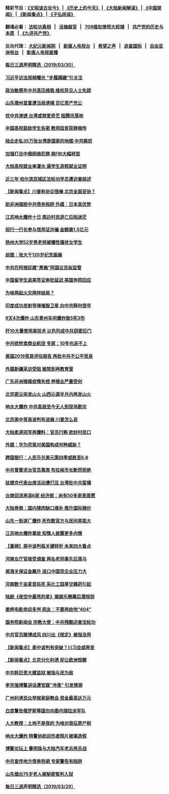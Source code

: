 #### 精彩节目：[《文昭谈古论今》](http://134.209.198.168/wenzhao) | [《历史上的今天》](http://134.209.198.168/today-in-history) | [《大陆新闻解读》](http://134.209.198.168/ntdtv-comedy) | [《中国禁闻》](http://134.209.198.168/ntdtv-news) | [《新闻看点》](http://134.209.198.168/news-insight) | [《子弘闲谈》](http://134.209.198.168/zihongxiantan/) 

  #### 翻墙必看： [法轮功真相](http://134.209.198.168:10000/videos/truth.html) &nbsp;&nbsp;|&nbsp;&nbsp; [活摘器官](http://134.209.198.168:10000/videos/res/Organs/) &nbsp;&nbsp;|&nbsp;&nbsp; [709维权律师大抓捕](http://134.209.198.168:10000/videos/709/) &nbsp;&nbsp;|&nbsp;&nbsp; [共产党的历史与本质](http://134.209.198.168:10000/videos/ccp.html) &nbsp;&nbsp;| [《九评共产党》](http://134.209.198.168:10000/videos/jiuping/) 

#### 反向代理： [大纪元新闻网](http://134.209.198.168:10080/) &nbsp;&nbsp;|&nbsp;&nbsp; [新唐人电视台](http://134.209.198.168:8000/) &nbsp;&nbsp;|&nbsp;&nbsp; [希望之声](http://134.209.198.168:8200/) &nbsp;&nbsp;|&nbsp;&nbsp; [追查国际](http://134.209.198.168:10010/) &nbsp;&nbsp;|&nbsp;&nbsp; [自由亚洲电台](http://134.209.198.168:9800/) &nbsp;&nbsp;|&nbsp;&nbsp; [新唐人电视直播](http://134.209.198.168/) 

#### [每日三退声明精选（2019/03/30）](../pages/nsc413/n11152285.md?t=03310637) 


#### [习近平访法视频曝光 “步履蹒跚”引关注](../pages/nsc413/n11151984.md?t=03310637) 

#### [政治敏感年中共高压维稳 维权异见人士失踪](../pages/nsc413/n11151096.md?t=03310637) 

#### [山东德州首富遭当局诱捕 百亿资产充公](../pages/nsc413/n11151203.md?t=03310637) 

#### [忧中共渗透 台湾或禁爱奇艺 阻腾讯落地](../pages/nsc413/n11151626.md?t=03310637) 

#### [中国高校鼓励学生告密 教师因言获罪频传](../pages/nsc413/n11151725.md?t=03310637) 

#### [陆企走私35万张台湾是国家的地图 中共尴尬](../pages/nsc413/n11151572.md?t=03310637) 

#### [加强打击中俄网络犯罪 美FBI大幅转型](../pages/nsc413/n11151611.md?t=03310637) 

#### [大陆高校就业率灌水 逼学生造假就业证明](../pages/nsc413/n11151599.md?t=03310637) 

#### [近三年 哈尔滨双城区法轮功学员遭迫害综述](../pages/nsc413/n11151453.md?t=03310637) 

#### [【新闻看点】川普称协议很棒 北京全面妥协？](../pages/nsc413/n11151468.md?t=03310637) 

#### [助非洲摆脱中共债务陷阱 外媒：日本具优势](../pages/nsc413/n11151637.md?t=03310637) 

#### [江苏响水爆炸十日 周边村民逃亡后陷迷茫](../pages/nsc413/n11151609.md?t=03310637) 

#### [招行一行长参与信用证诈骗 金额逾1.5亿元](../pages/nsc413/n11151337.md?t=03310637) 

#### [扬州大学52岁男老师被曝性骚扰女学生](../pages/nsc413/n11151543.md?t=03310637) 

#### [组图：张大千120岁纪念画展](../pages/nsc413/n11150983.md?t=03310637) 

#### [中共在阿根廷建“黑箱”阿国议员拟监管](../pages/nsc413/n11151549.md?t=03310637) 

#### [中国留学生返美签证审批延迟 美国务院回应](../pages/nsc413/n11151314.md?t=03310637) 

#### [为啥两起火灾两样结局？](../pages/nsc413/n11151267.md?t=03310637) 

#### [印度成功发射导弹摧毁卫星 向中共释何信号](../pages/nsc413/n11151376.md?t=03310637) 

#### [9天4次爆炸 山东青州车间爆炸致5死3伤](../pages/nsc413/n11151235.md?t=03310637) 


#### [歼10大量使用美技术 以色列成中共窃密后门](../pages/nsc413/n11143429.md?t=03310637) 

#### [中共欲抢食商业航空 专家：10年也追不上](../pages/nsc413/n11150804.md?t=03310637) 

#### [美国2019贸易评估报告 再批中共不公平贸易](../pages/nsc413/n11150818.md?t=03310637) 

#### [外媒新疆采访受阻 被禁到再教育营](../pages/nsc413/n11150837.md?t=03310637) 

#### [广东非洲猪瘟疫情失控 养猪业严重受创](../pages/nsc413/n11150708.md?t=03310637) 

#### [北京密云突发山火 山西沁源半月内再发山火](../pages/nsc413/n11150744.md?t=03310637) 

#### [响水大爆炸 中共高层至今无人到现场勘灾](../pages/nsc413/n11150736.md?t=03310637) 

#### [北京美中贸易谈判有进展 川普怎么说](../pages/nsc413/n11150224.md?t=03310637) 

#### [大陆柔道冠军再爆料：官员行贿 欲封村民口](../pages/nsc413/n11150252.md?t=03310637) 

#### [外媒：华为究竟对美国构成何种威胁？](../pages/nsc413/n11149562.md?t=03310637) 

#### [跨国银行：人民币兑美元第四季或跌至6.8](../pages/nsc413/n11150378.md?t=03310637) 

#### [中共曾要求台官员离席 布拉格市长断然拒绝](../pages/nsc413/n11150348.md?t=03310637) 

#### [驻捷克代表出席活动遭打压 台湾批中共蛮横](../pages/nsc413/n11150312.md?t=03310637) 

#### [台商回流再添6家 经济部：尚有50多家表意愿](../pages/nsc413/n11150279.md?t=03310637) 

#### [大陆券商：国内猪肉缺口难补 推升国际猪价](../pages/nsc413/n11150110.md?t=03310637) 

#### [山东一街道厂爆炸 死伤数官方与民间差距大](../pages/nsc413/n11150070.md?t=03310637) 

#### [江苏响水爆炸事故 知情人披露更多内情](../pages/nsc413/n11149955.md?t=03310637) 

#### [【重磅】美中谈判临关键转折 未来四大看点](../pages/nsc413/n11149718.md?t=03310637) 

#### [河南女厅官接受调查 两名老同事先后落马](../pages/nsc413/n11149665.md?t=03310637) 

#### [美海关保证金飙升 进口中国货企业压力大](../pages/nsc413/n11149090.md?t=03310637) 

#### [河南数千亩麦苗枯死 系化工园草甘膦药引起](../pages/nsc413/n11149843.md?t=03310637) 

#### [陆剧《夜空中最亮的星》揭娱乐圈幕后潜规则](../pages/nsc413/n11149402.md?t=03310637) 

#### [娄烨电影命运多舛 网友：不要再给他“404”](../pages/nsc413/n11149580.md?t=03310637) 

#### [国务院新闻会 宗教大使：中共残酷迫害法轮功](../pages/nsc413/n11149870.md?t=03310637) 

#### [中共官员赌博成风 四川出《规定》被指没用](../pages/nsc413/n11149564.md?t=03310637) 

#### [【新闻看点】美中谈判有突破？川习会或再变](../pages/nsc413/n11149469.md?t=03310637) 

#### [【新闻看点】北京分化利诱 却让欧洲惊醒](../pages/nsc413/n11149321.md?t=03310637) 

#### [中共耗巨资大建监狱 被指与民为敌](../pages/nsc413/n11149626.md?t=03310637) 

#### [李克强博鳌讲话遭官媒“冷落” 引发猜测](../pages/nsc413/n11149498.md?t=03310637) 

#### [广州利诱民众举报家庭教会 资金最高达万元](../pages/nsc413/n11149621.md?t=03310637) 

#### [白宫警告俄罗斯等国勿向委内瑞拉派军队](../pages/nsc413/n11149658.md?t=03310637) 

#### [人大教授：土地不是我的 为啥对我征房产税](../pages/nsc413/n11149681.md?t=03310637) 

#### [响水大爆炸 特警协助运伤者照片被揭造假](../pages/nsc413/n11149601.md?t=03310637) 

#### [博鳌论坛上 董明珠与大陆汽车老总再舌战](../pages/nsc413/n11149364.md?t=03310637) 

#### [中共宣传地方债券热销 专家警告有陷阱](../pages/nsc413/n11149444.md?t=03310637) 

#### [山东烟台75岁老人被秘密冤判入狱](../pages/nsc413/n11149276.md?t=03310637) 

#### [每日三退声明精选（2019/03/29）](../pages/nsc413/n11149495.md?t=03310637) 


